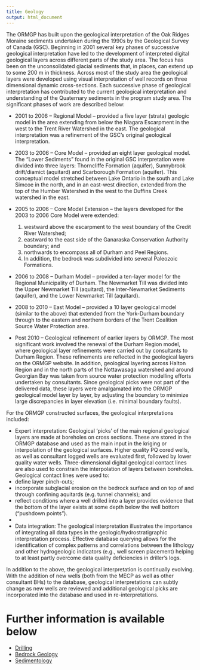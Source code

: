 ```yaml
---
title: Geology
output: html_document
---
```



The ORMGP has built upon the geological interpretation of the Oak Ridges Moraine sediments undertaken during the 1990s by the Geological Survey of Canada (GSC). Beginning in 2001 several key phases of successive geological interpretation have led to the development of interpreted digital geological layers across different parts of the study area. The focus has been on the unconsolidated glacial sediments that, in places, can extend up to some 200 m in thickness. Across most of the study area the geological layers were developed using visual interpretation of well records on three dimensional dynamic cross-sections. Each successive phase of geological interpretation has contributed to the current geological interpretation and understanding of the Quaternary sediments in the program study area. The significant phases of work are described below:

* 2001 to 2006 – Regional Model – provided a five layer (strata) geologic model in the area extending from below the Niagara Escarpment in the west to the Trent River Watershed in the east. The geological interpretation was a refinement of the GSC’s original geological interpretation.
* 2003 to 2006 – Core Model – provided an eight layer geological model. The “Lower Sediments” found in the original GSC interpretation were divided into three layers: Thorncliffe Formation (aquifer), Sunnybrook drift/diamict (aquitard) and Scarborough Formation (aquifer). This conceptual model stretched between Lake Ontario in the south and Lake Simcoe in the north, and in an east-west direction, extended from the top of the Humber Watershed in the west to the Duffins Creek watershed in the east.
  
* 2005 to 2006 – Core Model Extension – the layers developed for the 2003 to 2006 Core Model were extended: 
    1. westward above the escarpment to the west boundary of the Credit River Watershed; 
    2. eastward to the east side of the Ganaraska Conservation Authority boundary; and 
    3. northwards to encompass all of Durham and Peel Regions.
    4. In addition, the bedrock was subdivided into several Paleozoic Formations.
    
* 2006 to 2008 – Durham Model – provided a ten-layer model for the Regional Municipality of Durham. The Newmarket Till was divided into the Upper Newmarket Till (aquitard), the Inter-Newmarket Sediments (aquifer), and the Lower Newmarket Till (aquitard).
* 2008 to 2010 – East Model – provided a 10 layer geological model (similar to the above) that extended from the York-Durham boundary through to the eastern and northern borders of the Trent Coalition Source Water Protection area.
* Post 2010 – Geological refinement of earlier layers by ORMGP. The most significant work involved the renewal of the Durham Region model, where geological layer refinements were carried out by consultants to Durham Region. These refinements are reflected in the geological layers on the ORMGP website. In addition, geological layering across Halton Region and in the north parts of the Nottawasaga watershed and around Georgian Bay was taken from source water protection modelling efforts undertaken by consultants. Since geological picks were not part of the delivered data, these layers were amalgamated into the ORMGP geological model layer by layer, by adjusting the boundary to minimize large discrepancies in layer elevation (i.e. minimal boundary faults).  

For the ORMGP constructed surfaces, the geological interpretations included: 

* Expert interpretation: Geological ‘picks’ of the main regional geological layers are made at boreholes on cross sections. These are stored in the ORMGP database and used as the main input in the kriging or interpolation of the geological surfaces. Higher quality PQ cored wells, as well as consultant logged wells are evaluated first, followed by lower quality water wells. Three-dimensional digital geological contact lines are also used to constrain the interpolation of layers between boreholes. Geological contact lines were used to:
*  define layer pinch-outs;
*  incorporate subglacial erosion on the bedrock surface and on top of and through confining aquitards (e.g. tunnel channels); and
*  reflect conditions where a well drilled into a layer provides evidence that the bottom of the layer exists at some depth below the well bottom (“pushdown points”).
*  
* Data integration: The geological interpretation illustrates the importance of integrating all data types in the geologic/hydrostratigraphic interpretation process. Effective database querying allows for the identification of complex patterns and correlations between the lithology and other hydrogeologic indicators (e.g., well screen placement) helping to at least partly overcome data quality deficiencies in driller’s logs.

 In addition to the above, the geological interpretation is continually evolving. With the addition of new wells (both from the MECP as well as other consultant BHs) to the database, geological interpretations can subtly change as new wells are reviewed and additional geological picks are incorporated into the database and used in re-interpretations. 


# Further information is available below

* [Drilling](drilling.html)
* [Bedrock Geology](bedrock.html)
* [Sedimentology](sedimentology.html)
